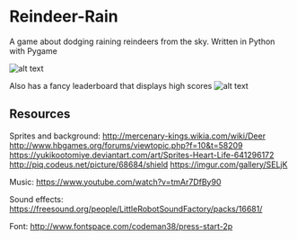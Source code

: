 # Reindeer-Rain
A game about dodging raining reindeers from the sky. Written in Python with Pygame

![alt text](https://i.imgur.com/EXoPaDQ.png)

Also has a fancy leaderboard that displays high scores
![alt text](https://i.imgur.com/sI7DNtP.png)

## Resources
Sprites and background:
http://mercenary-kings.wikia.com/wiki/Deer
http://www.hbgames.org/forums/viewtopic.php?f=10&t=58209 
https://yukikootomiye.deviantart.com/art/Sprites-Heart-Life-641296172
http://piq.codeus.net/picture/68684/shield
https://imgur.com/gallery/SELjK

Music: 
https://www.youtube.com/watch?v=tmAr7DfBy90

Sound effects: 
https://freesound.org/people/LittleRobotSoundFactory/packs/16681/

Font: 
http://www.fontspace.com/codeman38/press-start-2p 
